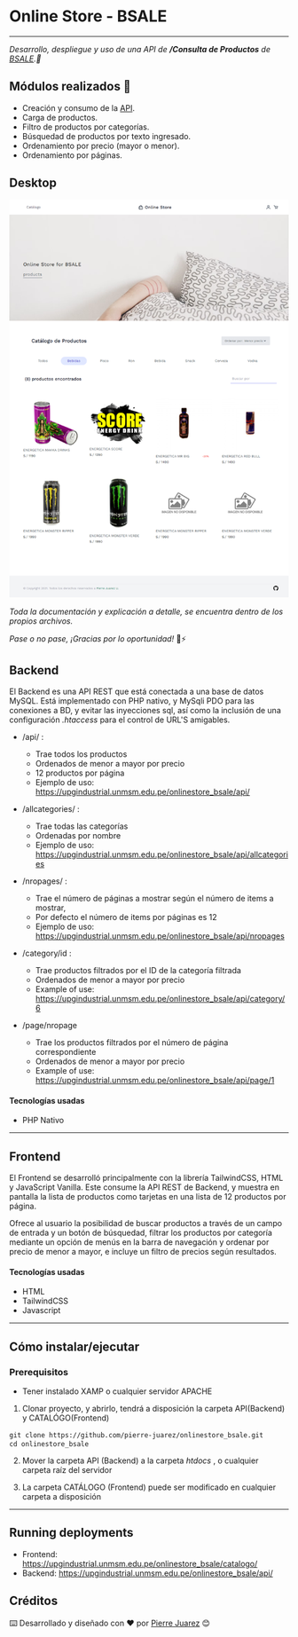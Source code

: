 # Online Store - BSALE 

<hr>

_Desarrollo, despliegue y uso de una API de **/Consulta de Productos**  de  [BSALE](https://www.bsale.com.pe/).💪_

## Módulos realizados 🤩

- Creación y consumo de la [API](https://upgindustrial.unmsm.edu.pe/onlinestore_bsale/api).
- Carga de productos.
- Filtro de productos por categorías.
- Búsquedad de productos por texto ingresado.
- Ordenamiento por precio (mayor o menor).
- Ordenamiento por páginas.

## Desktop

![Versión Desktop](catalogo/img/screenshots/bsaledemo.png?raw=true "Demo Versión Desktop")


_Toda la documentación y explicación a detalle, se encuentra dentro de los propios archivos._

_Pase o no pase, ¡Gracias por lo oportunidad!_ 🙌⚡

## Backend
El Backend es una API REST que está conectada a una base de datos MySQL. 
Está implementado con PHP nativo, y MySqli PDO para las conexiones a BD, y evitar las inyecciones sql, así como la inclusión de una configuración _.htaccess_ para el control de URL'S amigables.

* /api/    :
    * Trae todos los productos 
    * Ordenados de menor a mayor por precio
    * 12 productos por página
    * Ejemplo de uso: https://upgindustrial.unmsm.edu.pe/onlinestore_bsale/api/


* /allcategories/    :
    * Trae todas las categorías 
    * Ordenadas por nombre    
    * Ejemplo de uso: https://upgindustrial.unmsm.edu.pe/onlinestore_bsale/api/allcategories


* /nropages/    :
    * Trae el número de páginas a mostrar según el número de items a mostrar,
    * Por defecto el número de items por páginas es 12
    * Ejemplo de uso: https://upgindustrial.unmsm.edu.pe/onlinestore_bsale/api/nropages


* /category/id  : 
    * Trae productos filtrados por el ID de la categoría filtrada
    * Ordenados de menor a mayor por precio
    * Example of use: https://upgindustrial.unmsm.edu.pe/onlinestore_bsale/api/category/6


* /page/nropage
    * Trae los productos filtrados por el número de página correspondiente
    * Ordenados de menor a mayor por precio
    * Example of use: https://upgindustrial.unmsm.edu.pe/onlinestore_bsale/api/page/1

#### Tecnologías usadas
* PHP Nativo

<hr>


## Frontend
El Frontend se desarrolló principalmente con la librería TailwindCSS, HTML y JavaScript Vanilla. 
Este consume la API REST de Backend, y muestra en pantalla la lista de productos como tarjetas en una lista de 12 productos por página.

Ofrece al usuario la posibilidad de buscar productos a través de un campo de entrada y un botón de búsquedad, filtrar los productos por categoría mediante un opción de menús en la barra de navegación y ordenar por precio de menor a mayor, e incluye un filtro de precios según resultados.

#### Tecnologías usadas
* HTML
* TailwindCSS
* Javascript

<hr>

## Cómo instalar/ejecutar

### Prerequisitos
- Tener instalado XAMP o cualquier servidor APACHE

1. Clonar proyecto, y abrirlo, tendrá a disposición la carpeta API(Backend) y CATALÓGO(Frontend)
```
git clone https://github.com/pierre-juarez/onlinestore_bsale.git
cd onlinestore_bsale
```
2. Mover la carpeta API (Backend) a la carpeta _htdocs_ , o cualquier carpeta raíz del servidor

3. La carpeta CATÁLOGO (Frontend) puede ser modificado en cualquier carpeta a disposición

<hr>

## Running deployments
* Frontend: https://upgindustrial.unmsm.edu.pe/onlinestore_bsale/catalogo/
* Backend: https://upgindustrial.unmsm.edu.pe/onlinestore_bsale/api/


## Créditos


⌨️ Desarrollado y diseñado con ♥️ por [Pierre Juarez](https://github.com/pierre-juarez) 😊



